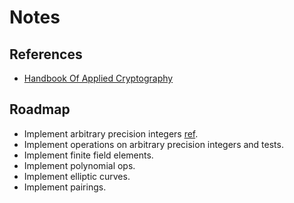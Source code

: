 # Notes

## References

- [Handbook Of Applied Cryptography]()

## Roadmap

- Implement arbitrary precision integers [ref](https://bearssl.org/bigint.html).
- Implement operations on arbitrary precision integers and tests.
- Implement finite field elements.
- Implement polynomial ops.
- Implement elliptic curves.
- Implement pairings.
